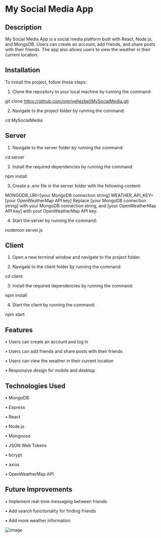 # My Social Media App

## Description
My Social Media App is a social media platform built with React, Node.js, and MongoDB. Users can create an account, add friends, and share posts with their friends. The app also allows users to view the weather in their current location.

## Installation
To install the project, follow these steps:

1.	Clone the repository to your local machine by running the command:

git clone https://github.com/omriyehezkel/MySocialMedia.git 

2.	Navigate to the project folder by running the command:

cd MySocialMedia 

## Server
1.	Navigate to the server folder by running the command:

cd server 

2.	Install the required dependencies by running the command:

npm install 

3.	Create a .env file in the server folder with the following content:

MONGODB_URI=[your MongoDB connection string] WEATHER_API_KEY=[your OpenWeatherMap API key] 
Replace [your MongoDB connection string] with your MongoDB connection string, and [your OpenWeatherMap API key] with your OpenWeatherMap API key.

4.	Start the server by running the command:

nodemon server.js 

## Client

1.	Open a new terminal window and navigate to the project folder.

2.	Navigate to the client folder by running the command:

cd client 

3.	Install the required dependencies by running the command:

npm install 

4.	Start the client by running the command:

npm start 

## Features
•	Users can create an account and log in

•	Users can add friends and share posts with their friends

•	Users can view the weather in their current location

•	Responsive design for mobile and desktop

## Technologies Used
•	MongoDB

•	Express

•	React

•	Node.js

•	Mongoose

•	JSON Web Tokens

•	bcrypt

•	axios

•	OpenWeatherMap API

## Future Improvements
•	Implement real-time messaging between friends

•	Add search functionality for finding friends

•	Add more weather information 


![image](https://user-images.githubusercontent.com/40993248/233186645-867e2acb-b528-4c45-8382-bf2fa562159e.png)
